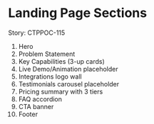 # Landing Page Sections

Story: CTPPOC-115

1. Hero
2. Problem Statement
3. Key Capabilities (3-up cards)
4. Live Demo/Animation placeholder
5. Integrations logo wall
6. Testimonials carousel placeholder
7. Pricing summary with 3 tiers
8. FAQ accordion
9. CTA banner
10. Footer

